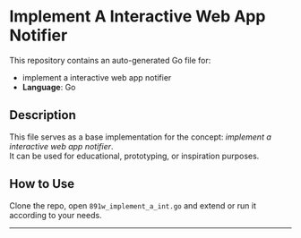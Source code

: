 # Implement A Interactive Web App Notifier

This repository contains an auto-generated Go file for:

- implement a interactive web app notifier
- **Language**: Go

## Description

This file serves as a base implementation for the concept: *implement a interactive web app notifier*.  
It can be used for educational, prototyping, or inspiration purposes.

## How to Use

Clone the repo, open `891w_implement_a_int.go` and extend or run it according to your needs.

---


